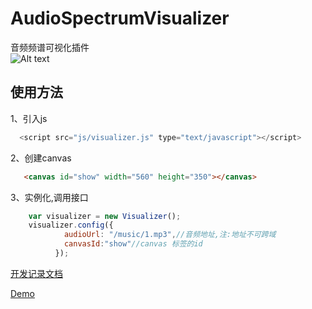 # AudioSpectrumVisualizer
音频频谱可视化插件
<br>
![Alt text](https://github.com/Poppinrubo/AudioSpectrumVisualizer/blob/gh-pages/images/4.gif)

使用方法
-------

1、引入js
  ```javascript
    <script src="js/visualizer.js" type="text/javascript"></script>
  ```
2、创建canvas
  ```html
    <canvas id="show" width="560" height="350"></canvas>
```

3、实例化,调用接口
  ```javascript
      var visualizer = new Visualizer();
      visualizer.config({
              audioUrl: "/music/1.mp3",//音频地址,注:地址不可跨域
              canvasId:"show"//canvas 标签的id
            });
  ```

[开发记录文档](https://poppinrubo.github.io/AudioSpectrumVisualizer/record "开发记录")  

[Demo](https://poppinrubo.github.io/AudioSpectrumVisualizer/demo/ "查看demo")  


